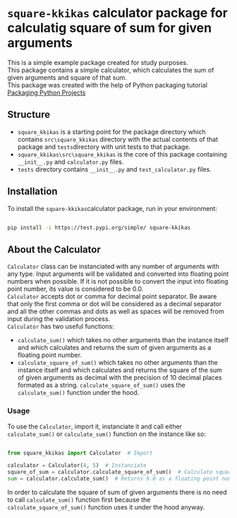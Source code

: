 # `square-kkikas` calculator package for calculatig square of sum for given arguments

This is a simple example package created for study purposes.<br>
This package contains a simple calculator, which calculates the sum of given arguments and square of that sum.<br>
This package was created with the help of Python packaging tutorial [Packaging Python Projects](https://packaging.python.org/en/latest/tutorials/packaging-projects/)<br>

## Structure
- `square_kkikas` is a starting point for the package directory which contains `src\square_kkikas` directory with the actual contents of that package and `tests`directory with unit tests to that package.<br>
- `square_kkikas\src\square_kkikas` is the core of this package containing `__init__.py` and `calculator.py` files.<br>
- `tests` directory contains `__init__.py` and `test_calculator.py` files. 

## Installation
To install the `square-kkikas`calculator package, run in your environment:<br>

```bash

pip install -i https://test.pypi.org/simple/ square-kkikas

```

## About the Calculator
`Calculator` class can be instanciated with any number of arguments with any type. Input arguments will be validated and converted into floating point numbers when possible. If it is not possible to convert the input into floating point number, its value is considered to be 0.0.<br>
`Calculator` accepts dot or comma for decimal point separator. Be aware that only the first comma or dot will be considered as a decimal separator and all the other commas and dots as well as spaces will be removed from input during the validation process.<br>
`Calculator` has two useful functions:
- `calculate_sum()` which takes no other arguments than the instance itself and which calculates and returns the sum of given arguments as a floating point number.
- `calculate_square_of_sum()` which takes no other arguments than the instance itself and which calculates and returns the square of the sum of given arguments as decimal with the precision of 10 decimal places formated as a string. `calculate_square_of_sum()` uses the `calculate_sum()` function under the hood.

### Usage
To use the `Calculator`, import it, instanciate it and call either `calculate_sum()` or `calculate_sum()` function on the instance like so: <br>

```python

from square_kkikas import Calculator  # Import

calculator = Calculator(4, 5)  # Instanciate
square_of_sum = calculator.calculate_square_of_sum()  # Calculate square of sum. Returns 81.0 as a string.
sum = calculator.calculate_sum()  # Returns 9.0 as a floating point number.

```

In order to calculate the square of sum of given arguments there is no need to call `calculate_sum()` function first because the `calculate_square_of_sum()` function uses it under the hood anyway.<br>

